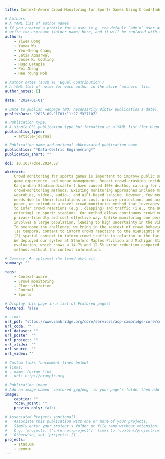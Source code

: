 ```yaml
---
title: Context-Aware Crowd Monitoring for Sports Games Using Crowd-Induced Floor Vibrations

# Authors
# A YAML list of author names
# If you created a profile for a user (e.g. the default `admin` user at `content/authors/admin/`),
# write the username (folder name) here, and it will be replaced with their full name and linked to their profile.
authors:
    - Yiwen Dong
    - Yuyan Wu
    - Yen-Cheng Chang
    - Jatin Aggarwal
    - Jesse R. Codling
    - Hugo Latapie
    - Pei Zhang
    - Hae Young Noh

# Author notes (such as 'Equal Contribution')
# A YAML list of notes for each author in the above `authors` list
author_notes: []

date: "2024-01-01"

# Date to publish webpage (NOT necessarily Bibtex publication's date).
publishDate: "2025-09-11T01:11:27.592710Z"

# Publication type.
# A single CSL publication type but formatted as a YAML list (for Hugo requirements).
publication_types:
    - article-journal

# Publication name and optional abbreviated publication name.
publication: "*Data-Centric Engineering*"
publication_short: ""

doi: 10.1017/dce.2024.28

abstract:
    Crowd monitoring for sports games is important to improve public safety,
    game experience, and venue management. Recent crowd-crushing incidents (e.g., the
    Kanjuruhan Stadium disaster) have caused 100+ deaths, calling for advancements in
    crowd-monitoring methods. Existing monitoring approaches include manual observation,
    wearables, video-, audio-, and WiFi-based sensing. However, few meet the practical
    needs due to their limitations in cost, privacy protection, and accuracy.In this
    paper, we introduce a novel crowd monitoring method that leverages floor vibrations
    to infer crowd reactions (e.g., clapping) and traffic (i.e., the number of people
    entering) in sports stadiums. Our method allows continuous crowd monitoring in a
    privacy-friendly and cost-effective way. Unlike monitoring one person, crowd monitoring
    involves a large population, leading to high uncertainty in the vibration data.
    To overcome the challenge, we bring in the context of crowd behaviors, including
    (1) temporal context to inform crowd reactions to the highlights of the game and
    (2) spatial context to inform crowd traffic in relation to the facility layouts.
    We deployed our system at Stanford Maples Pavilion and Michigan Stadium for real-world
    evaluation, which shows a 14.7% and 12.5% error reduction compared to the baseline
    methods without the context information.

# Summary. An optional shortened abstract.
summary: ""

tags:
    - Context-aware
    - Crowd monitoring
    - Floor vibration
    - Journal
    - Sports

# Display this page in a list of Featured pages?
featured: false

# Links
url_pdf: "https://www.cambridge.org/core/services/aop-cambridge-core/content/view/64C1AB62A8309A74B1E8C55DDF5C1DE4/S2632673624000285a.pdf/div-class-title-context-aware-crowd-monitoring-for-sports-games-using-crowd-induced-floor-vibrations-div.pdf"
url_code: ""
url_dataset: ""
url_poster: ""
url_project: ""
url_slides: ""
url_source: ""
url_video: ""

# Custom links (uncomment lines below)
# links:
# - name: Custom Link
#   url: http://example.org

# Publication image
# Add an image named `featured.jpg/png` to your page's folder then add a caption below.
image:
    caption: ""
    focal_point: ""
    preview_only: false

# Associated Projects (optional).
#   Associate this publication with one or more of your projects.
#   Simply enter your project's folder or file name without extension.
#   E.g. `projects: ['internal-project']` links to `content/project/internal-project/index.md`.
#   Otherwise, set `projects: []`.
projects:
    - stadium
    - geomcu
---
```


